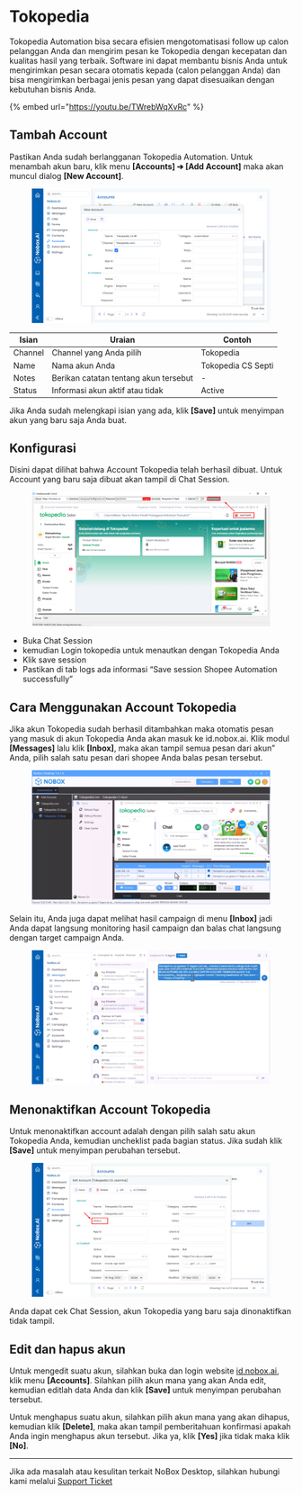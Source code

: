 # Tokopedia

Tokopedia Automation bisa secara efisien mengotomatisasi follow up calon pelanggan Anda dan mengirim pesan ke Tokopedia dengan kecepatan dan kualitas hasil yang terbaik. Software ini dapat membantu bisnis Anda untuk mengirimkan pesan secara otomatis kepada (calon pelanggan Anda) dan bisa mengirimkan berbagai jenis pesan yang dapat disesuaikan dengan kebutuhan bisnis Anda.

{% embed url="https://youtu.be/TWrebWqXvRc" %}

## **Tambah Account**

Pastikan Anda sudah berlangganan Tokopedia Automation. Untuk menambah akun baru, klik menu **\[Accounts] ➔ \[Add Account]** maka akan muncul dialog **\[New Account]**.

<figure><img src="../.gitbook/assets/add account tokopedia.png" alt=""><figcaption></figcaption></figure>

| Isian   | Uraian                                 | Contoh             |
| ------- | -------------------------------------- | ------------------ |
| Channel | Channel yang Anda pilih                | Tokopedia          |
| Name    | Nama akun Anda                         | Tokopedia CS Septi |
| Notes   | Berikan catatan tentang akun tersebut  | -                  |
| Status  | Informasi akun aktif atau tidak        | Active             |

Jika Anda sudah melengkapi isian yang ada, klik **\[Save]** untuk menyimpan akun yang baru saja Anda buat.

## **Konfigurasi**

Disini dapat dilihat bahwa Account Tokopedia telah berhasil dibuat. Untuk Account yang baru saja dibuat akan tampil di Chat Session.

<figure><img src="../.gitbook/assets/konfigurasi tokopedia.png" alt=""><figcaption></figcaption></figure>

* Buka Chat Session
* kemudian Login tokopedia untuk menautkan dengan Tokopedia Anda
* Klik save session
* Pastikan di tab logs ada informasi “Save session Shopee Automation successfully”

## **Cara Menggunakan Account Tokopedia**

Jika akun Tokopedia sudah berhasil ditambahkan maka otomatis pesan yang masuk di akun Tokopedia Anda akan masuk ke id.nobox.ai. Klik modul **\[Messages]** lalu klik **\[Inbox]**, maka akan tampil semua pesan dari akun” Anda, pilih salah satu pesan dari shopee Anda balas pesan tersebut.

<figure><img src="../.gitbook/assets/Outbox Tokopedia.png" alt=""><figcaption></figcaption></figure>

Selain itu, Anda juga dapat melihat hasil campaign di menu **\[Inbox]** jadi Anda dapat langsung monitoring hasil campaign dan balas chat langsung dengan target campaign Anda.

<figure><img src="../.gitbook/assets/Inbox Tokopedia.png" alt=""><figcaption></figcaption></figure>

## **Menonaktifkan Account Tokopedia**

Untuk menonaktifkan account adalah dengan pilih salah satu akun Tokopedia Anda, kemudian uncheklist pada bagian status. Jika sudah klik **\[Save]** untuk menyimpan perubahan tersebut.

<figure><img src="../.gitbook/assets/Nonaktif Tokped.png" alt=""><figcaption></figcaption></figure>

Anda dapat cek Chat Session, akun Tokopedia yang baru saja dinonaktifkan tidak tampil.

## **Edit dan hapus akun**

Untuk mengedit suatu akun, silahkan buka dan login website [id.nobox.ai](https://id.nobox.ai/),  klik menu **\[Accounts]**. Silahkan pilih akun mana yang akan Anda edit, kemudian editlah data Anda dan klik **\[Save]** untuk menyimpan perubahan tersebut.

Untuk menghapus suatu akun, silahkan pilih akun mana yang akan dihapus, kemudian klik **\[Delete]**, maka akan tampil pemberitahuan konfirmasi apakah Anda ingin menghapus akun tersebut. Jika ya, klik **\[Yes]** jika tidak maka klik **\[No]**.

***

Jika ada masalah atau kesulitan terkait NoBox Desktop, silahkan hubungi kami melalui [Support Ticket](https://crm.nobox.ai/clients/tickets)
